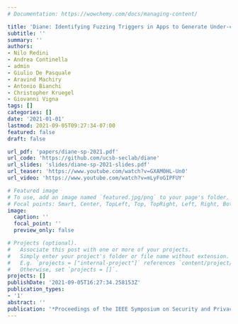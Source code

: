 ```yaml
---
# Documentation: https://wowchemy.com/docs/managing-content/

title: 'Diane: Identifying Fuzzing Triggers in Apps to Generate Under-constrained Inputs for IoT Devices'
subtitle: ''
summary: ''
authors:
- Nilo Redini
- Andrea Continella
- admin
- Giulio De Pasquale
- Aravind Machiry
- Antonio Bianchi
- Christopher Kruegel
- Giovanni Vigna
tags: []
categories: []
date: '2021-01-01'
lastmod: 2021-09-05T09:27:34-07:00
featured: false
draft: false

url_pdf: 'papers/diane-sp-2021.pdf'
url_code: 'https://github.com/ucsb-seclab/diane'
url_slides: 'slides/diane-sp-2021-slides.pdf'
url_teaser: 'https://www.youtube.com/watch?v=GXAM0HL-Un0'
url_video: 'https://www.youtube.com/watch?v=mLyFoGIPFUY'

# Featured image
# To use, add an image named `featured.jpg/png` to your page's folder.
# Focal points: Smart, Center, TopLeft, Top, TopRight, Left, Right, BottomLeft, Bottom, BottomRight.
image:
  caption: ''
  focal_point: ''
  preview_only: false

# Projects (optional).
#   Associate this post with one or more of your projects.
#   Simply enter your project's folder or file name without extension.
#   E.g. `projects = ["internal-project"]` references `content/project/deep-learning/index.md`.
#   Otherwise, set `projects = []`.
projects: []
publishDate: '2021-09-05T16:27:34.258153Z'
publication_types:
- '1'
abstract: ''
publication: '*Proceedings of the IEEE Symposium on Security and Privacy (IEEE S&P)*'
---
```

